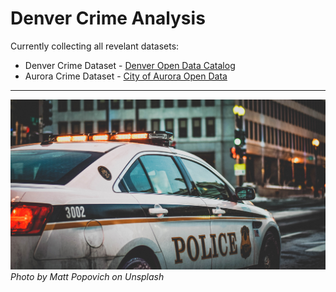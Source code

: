 # Denver Crime Analysis

Currently collecting all revelant datasets:
- Denver Crime Dataset - [Denver Open Data Catalog](https://www.denvergov.org/opendata/dataset/city-and-county-of-denver-crime)
- Aurora Crime Dataset - [City of Aurora Open Data](http://data-auroraco.opendata.arcgis.com/datasets/crime-and-traffic-incident-data-10-years?geometry=-105.261%2C39.492%2C-104.139%2C39.862)


***

![Image of Cop Car](images/police_car.jpg)*Photo by Matt Popovich on Unsplash* 